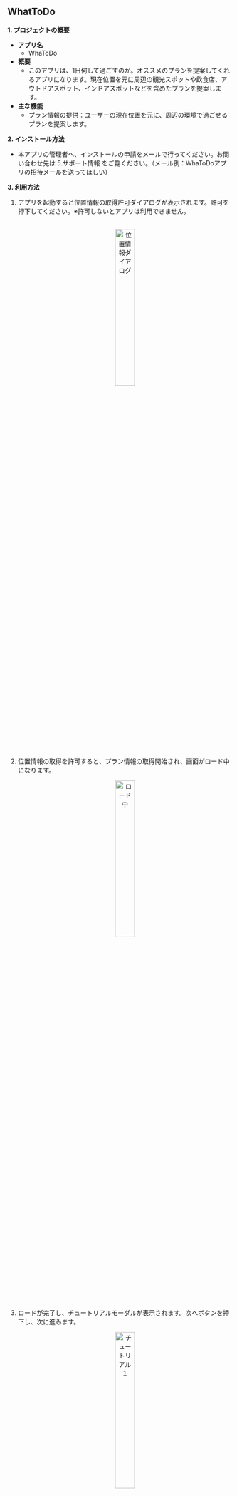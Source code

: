 ## WhatToDo

**1. プロジェクトの概要**  
- **アプリ名**
  - WhaToDo   
- **概要**
  - このアプリは、1日何して過ごすのか。オススメのプランを提案してくれるアプリになります。現在位置を元に周辺の観光スポットや飲食店、アウトドアスポット、インドアスポットなどを含めたプランを提案します。
- **主な機能**  
  - プラン情報の提供：ユーザーの現在位置を元に、周辺の環境で過ごせるプランを提案します。

**2. インストール方法**  
  - 本アプリの管理者へ、インストールの申請をメールで行ってください。お問い合わせ先は 5.サポート情報 をご覧ください。（メール例：WhaToDoアプリの招待メールを送ってほしい）  

**3. 利用方法**  
 1. アプリを起動すると位置情報の取得許可ダイアログが表示されます。許可を押下してください。※許可しないとアプリは利用できません。  
</br><div align="center"><img alt="位置情報ダイアログ" src="https://github.com/rt-1278/WhaToDo-Public/blob/main/位置情報取得ダイアログ.png" width="30%"></div>
 
 2. 位置情報の取得を許可すると、プラン情報の取得開始され、画面がロード中になります。
</br><div align="center"><img alt="ロード中" src="https://github.com/rt-1278/WhaToDo-Public/blob/main/初期画面ロード中.png" width="30%"></div>

 3. ロードが完了し、チュートリアルモーダルが表示されます。次へボタンを押下し、次に進みます。
</br><div align="center"><img alt="チュートリアル１" src="https://github.com/rt-1278/WhaToDo-Public/blob/main/チュートリアル１.png" width="30%"></div>
</br><div align="center"><img alt="チュートリアル１下" src="https://github.com/rt-1278/WhaToDo-Public/blob/main/チュートリアル１下.png" width="30%"></div>
</br><div align="center"><img alt="チュートリアル２" src="https://github.com/rt-1278/WhaToDo-Public/blob/main/チュートリアル２.png" width="30%"></div>
</br><div align="center"><img alt="チュートリアル２下" src="https://github.com/rt-1278/WhaToDo-Public/blob/main/チュートリアル２下.png" width="30%"></div>
</br><div align="center"><img alt="チュートリアル３" src="https://github.com/rt-1278/WhaToDo-Public/blob/main/チュートリアル３.png" width="30%"></div>
</br><div align="center"><img alt="チュートリアル３下" src="https://github.com/rt-1278/WhaToDo-Public/blob/main/チュートリアル３下.png" width="30%"></div>
</br><div align="center"><img alt="チュートリアル４" src="https://github.com/rt-1278/WhaToDo-Public/blob/main/チュートリアル４.png" width="30%"></div>
</br><div align="center"><img alt="チュートリアル４下" src="https://github.com/rt-1278/WhaToDo-Public/blob/main/チュートリアル４下.png" width="30%"></div>
 
 4. チュートリアルモーダルを全て進むと、プランの写真とタイトルが表示されます。
</br><div align="center"><img alt="プラン１" src="https://github.com/rt-1278/WhaToDo-Public/blob/main/プラン１.png" width="30%"></div>  

 5. 横にスワイプすることで他のプランの写真とタイトルが表示されます。
</br><div align="center"><img alt="プラン２" src="https://github.com/rt-1278/WhaToDo-Public/blob/main/プラン２.png" width="30%"></div>

 6. 画面をタップすると、そのプランの詳細が表示されます。プラン詳細は時系列順に３つ表示されます
</br><div align="center"><img alt="プラン詳細１" src="https://github.com/rt-1278/WhaToDo-Public/blob/main/プラン詳細１.png" width="30%"></div>
</br><div align="center"><img alt="プラン詳細２" src="https://github.com/rt-1278/WhaToDo-Public/blob/main/プラン詳細２.png" width="30%"></div>  

 7. プラン詳細の内容をタップすると、詳細をキーワード検索した画面を表示します。
</br><div align="center"><img alt="プラン詳細タップ" src="https://github.com/rt-1278/WhaToDo-Public/blob/main/プラン詳細３タップ.png" width="30%"></div>  

**4. 利用上の注意点**  
- 利用**不可能な**デバイス   
  - タブレット  
  - テレビ  
  - ウェアラベル  
  - 車  
  - ChromeBook  
- **利用可能なAndroid バージョン**  
  - 13.0 ~ 15.0  
- **通信状態と位置情報について**
  - 通信状態がオフラインの状態または現在位置が取得できない場合、アプリの利用ができません。  
- **アプリ内のプランデータについて**  
  - 毎日0時に全データを削除しています。必要なデータはあらかじめスクリーンショットを撮るなどして保存してください。

**5. サポート情報**  
- お問い合わせメールアドレスは[こちら](<mailto:mailto:r.tianzhong1278@gmail.com>)（担当者：田中 ）


**6. Androidアプリ 技術スタック & 特徴まとめ**

  6.1 🔧 技術スタック一覧

  - **プログラミング言語**: Kotlin
  - **アーキテクチャ**: MVVM (Model-View-ViewModel)
  - **非同期処理**: Kotlin Coroutines
  - **通信**: Retrofit2, OkHttp3
  - **テスト**: JUnit（ローカルテスト）, Espresso（インストルメンテーションテスト）
  - **使用ライブラリ**: AndroidX Jetpack（Activity, ViewModel, LiveDataなど）
  - **UIフレームワーク**: XMLレイアウト
  - **認証・セキュリティ**: ProGuard, HTTPS通信
  - **DI（依存性注入）**: 未導入
  - **モニタリング・クラッシュ解析**: Firebase Crashlytics
  - **CI / CD**: GitHub Actions
  - **バージョン管理**: Git + GitHub

  6.2 ✨ アプリの特徴と今後の展望

  - 現在は **APIサーバーとの通信** によりデータを取得・表示
  - ローカルデータの保存には **SharedPreferences** を使用（ユーザーIDなど）
  - データベース（Room）は現在未使用だが、**今後オフライン対応のため導入予定**
  - アプリ利用するには、位置情報の取得とネットワーク環境が必須
  
  #### 今後導入予定の技術・改善案

  - **Jetpack Compose** による宣言的UIの実装（モダンアーキテクチャへの移行）
  - **Repositoryパターン** によるデータ取得の抽象化（ネットワーク環境に応じたデータの取得先を切り換え予定）
  - **WorkManager** によるバックグラウンド非同期処理の管理（プラン情報の自動更新機能を追加予定）
  - **Android Keystore** による認証情報の安全な保存（簡易的な会員登録導入=OAuthの活用予定）
  - **証明書ピンニング** によるセキュリティ強化
  - **Room** によるローカルDBの導入（オフライン対応予定）
  - **Realm** によるNoSQLベースのデータ保存（SharedPreferencesからの移行予定 柔軟なデータ管理をするため）
  - アーキテクチャは以下の **3レイヤー構成**（保守、拡張を高めるため構造化する）：
    - UIレイヤー（UI, ViewModel）
    - Domainレイヤー（UseCase）
    - Dataレイヤー（Repository）
  - **ViewModelの肥大化を防ぐ** ため、データ取得、データ加工などのビジネスロジックは UseCase に記述
   
